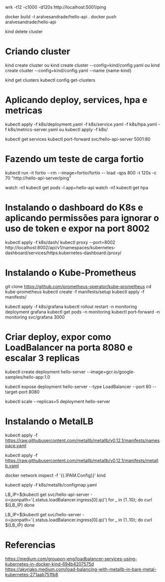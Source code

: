 wrk -t12 -c1000 -d120s http://localhost:5001/ping

docker build -t aralvesandrade/hello-api .
docker push aralvesandrade/hello-api

kind delete cluster

# Criando cluster

kind create cluster
ou
kind create cluster --config=kind/config.yaml
ou
kind create cluster --config=kind/config.yaml --name {name-kind}

kind get clusters
kubectl config get-clusters

# Aplicando deploy, services, hpa e metricas

kubectl apply -f k8s/deployment.yaml -f k8s/service.yaml -f k8s/hpa.yaml -f k8s/metrics-server.yaml
ou
kubectl apply -f k8s/

kubectl get services
kubectl port-forward svc/hello-api-server 5001:80

# Fazendo um teste de carga fortio 

kubectl run -it fortio --rm --image=fortio/fortio -- load -qps 800 -t 120s -c 70 "http://hello-api-server/ping"

watch -n1 kubectl get pods -l app=hello-api
watch -n1 kubectl get hpa

# Instalando o dashboard do K8s e aplicando permissões para ignorar o uso de token e expor na port 8002

kubectl apply -f k8s/dash/
kubectl proxy --port=8002
http://localhost:8002/api/v1/namespaces/kubernetes-dashboard/services/https:kubernetes-dashboard:/proxy/

# Instalando o Kube-Prometheus

git clone https://github.com/prometheus-operator/kube-prometheus
cd kube-prometheus
kubectl create -f manifests/setup
kubectl apply -f manifests/

kubectl apply -f k8s/grafana
kubectl rollout restart -n monitoring deployment grafana
kubectl get pods -n monitoring
kubectl port-forward -n monitoring svc/grafana 3000

# Criar deploy, expor como LoadBalancer na porta 8080 e escalar 3 replicas

kubectl create deployment hello-server --image=gcr.io/google-samples/hello-app:1.0

kubectl expose deployment hello-server --type LoadBalancer --port 80 --target-port 8080

kubectl scale --replicas=5 deployment hello-server

# Instalando o MetalLB

kubectl apply -f https://raw.githubusercontent.com/metallb/metallb/v0.12.1/manifests/namespace.yaml

kubectl apply -f https://raw.githubusercontent.com/metallb/metallb/v0.12.1/manifests/metallb.yaml

docker network inspect -f '{{.IPAM.Config}}' kind

kubectl apply -f k8s/metallb/configmap.yaml

LB_IP=$(kubectl get svc/hello-api-server -o=jsonpath='{.status.loadBalancer.ingress[0].ip}')
for _ in {1..10}; do
  curl ${LB_IP}
done

LB_IP=$(kubectl get svc/hello-server -o=jsonpath='{.status.loadBalancer.ingress[0].ip}')
for _ in {1..10}; do
  curl ${LB_IP}
done

# Referencias

https://medium.com/groupon-eng/loadbalancer-services-using-kubernetes-in-docker-kind-694b4207575d
https://akyriako.medium.com/load-balancing-with-metallb-in-bare-metal-kubernetes-271aab751fb8
